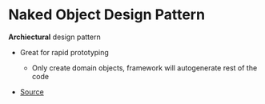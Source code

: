# Naked Object Design Pattern

**Archiectural** design pattern

- Great for rapid prototyping

  - Only create domain objects, framework will autogenerate rest of the code

- [Source](https://java-design-patterns.com/patterns/naked-objects/)
